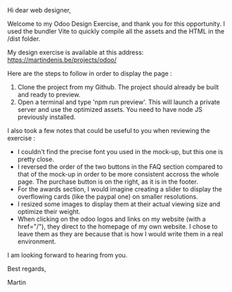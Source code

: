 Hi dear web designer,

Welcome to my Odoo Design Exercise, and thank you for this opportunity.
I used the bundler Vite to quickly compile all the assets and the HTML in the /dist folder.

My design exercise is available at this address: https://martindenis.be/projects/odoo/

Here are the steps to follow in order to display the page :
1. Clone the project from my Github. The project should already be built and ready to preview.
2. Open a terminal and type 'npm run preview'. This will launch a private server and use the optimized assets. You need to have node JS previously installed.

I also took a few notes that could be useful to you when reviewing the exercise :
- I couldn't find the precise font you used in the mock-up, but this one is pretty close.
- I reversed the order of the two buttons in the FAQ section compared to that of the mock-up in order to be more consistent accross the whole page. The purchase button is on the right, as it is in the footer.
- For the awards section, I would imagine creating a slider to display the overflowing cards (like the paypal one) on smaller resolutions.
- I resized some images to display them at their actual viewing size and optimize their weight.
- When clicking on the odoo logos and links on my website (with a href="/"), they direct to the homepage of my own website. I chose to leave them as they are because that is how I would write them in a real environment.

I am looking forward to hearing from you.

Best regards,

Martin